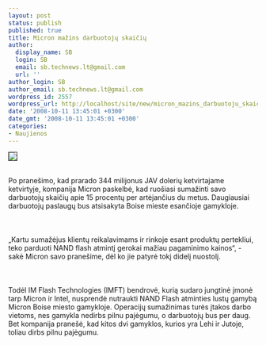```yaml
---
layout: post
status: publish
published: true
title: Micron mažins darbuotojų skaičių
author:
  display_name: SB
  login: SB
  email: sb.technews.lt@gmail.com
  url: ''
author_login: SB
author_email: sb.technews.lt@gmail.com
wordpress_id: 2557
wordpress_url: http://localhost/site/new/micron_mazins_darbuotoju_skaiciu/
date: '2008-10-11 13:45:01 +0300'
date_gmt: '2008-10-11 13:45:01 +0300'
categories:
- Naujienos
---
```

<div class="imgright"><img src="http://tbn0.google.com/images?q=tbn:XVdSFGdi_EKVYM:http://www.bluegoosesystems.co.uk/products/images/Micron%2520logo.gif" border="1"></div>
<p><br>Po pranešimo, kad prarado 344 milijonus JAV dolerių ketvirtajame ketvirtyje, kompanija Micron paskelbė, kad ruošiasi sumažinti savo darbuotojų skaičių apie 15 procentų per artėjančius du metus. Daugiausiai darbuotojų paslaugų bus atsisakyta Boise mieste esančioje gamykloje.<br />
<br><br />
<br>„Kartu sumažėjus klientų reikalavimams ir rinkoje esant produktų pertekliui, teko parduoti NAND flash atmintį gerokai mažiau pagaminimo kainos“, - sakė Micron savo pranešime, dėl ko jie patyrė tokį didelį nuostolį.<br />
<br><br />
<br>Todėl IM Flash Technologies (IMFT) bendrovė, kurią sudaro jungtinė įmonė tarp Micron ir Intel, nusprendė nutraukti NAND Flash atminties lustų gamybą Micron Boise miesto gamykloje. Operacijų sumažinimas turės įtakos darbo vietoms, nes gamykla nedirbs pilnu pajėgumu, o darbuotojų bus per daug. Bet kompanija pranešė, kad kitos dvi gamyklos, kurios yra Lehi ir Jutoje, toliau dirbs pilnu pajėgumu.<br />
<br></p>
